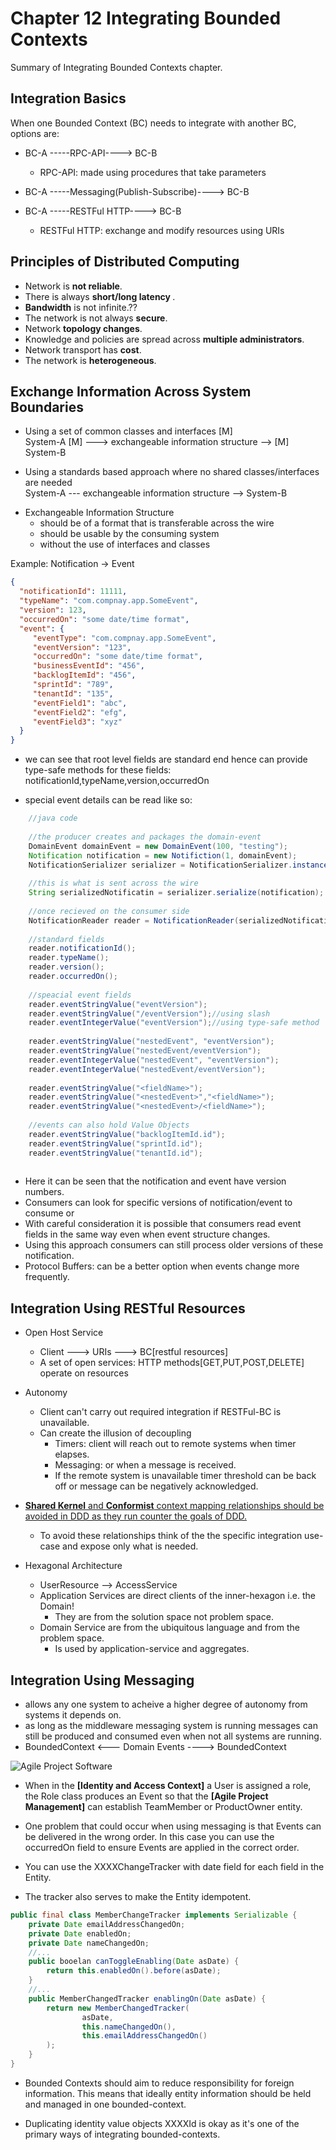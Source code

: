 # Chapter 12 Integrating Bounded Contexts

Summary of Integrating Bounded Contexts chapter.

## Integration Basics

When one Bounded Context (BC) needs to integrate with another BC, options are:

* BC-A -----RPC-API----> BC-B
    * RPC-API: made using procedures that take parameters
    
* BC-A -----Messaging(Publish-Subscribe)----> BC-B

* BC-A -----RESTFul HTTP----> BC-B
    * RESTFul HTTP: exchange and modify resources using URIs

## Principles of Distributed Computing

* Network is <b>not reliable</b>. 
* There is always <b>short/long latency </b>.
* <b>Bandwidth</b> is not infinite.??
* The network is not always <b>secure</b>.
* Network <b>topology changes</b>.
* Knowledge and policies are spread across  <b>multiple administrators</b>.
* Network transport has <b>cost</b>.
* The network is <b>heterogeneous</b>.

## Exchange Information Across System Boundaries

- Using a set of common classes and interfaces [M]<br>
System-A [M] ---> exchangeable information structure --> [M] System-B

- Using a standards based approach where no shared classes/interfaces are needed<br>
System-A --- exchangeable information structure --> System-B

* Exchangeable Information Structure
    * should be of a format that is transferable across the wire
    * should be usable by the consuming system
    * without the use of interfaces and classes
    
Example: Notification -> Event
```json
{
  "notificationId": 11111,
  "typeName": "com.compnay.app.SomeEvent",
  "version": 123,
  "occurredOn": "some date/time format",
  "event": {
     "eventType": "com.compnay.app.SomeEvent",
     "eventVersion": "123",
     "occurredOn": "some date/time format",
     "businessEventId": "456",
     "backlogItemId": "456",
     "sprintId": "789",
     "tenantId": "135",
     "eventField1": "abc",
     "eventField2": "efg",
     "eventField3": "xyz"
  }
}
```

* we can see that root level fields are standard end hence can provide 
type-safe methods for these fields: notificationId,typeName,version,occurredOn

* special event details can be read like so:

```java
    //java code
    
    //the producer creates and packages the domain-event
    DomainEvent domainEvent = new DomainEvent(100, "testing");
    Notification notification = new Notifiction(1, domainEvent);
    NotificationSerializer serializer = NotificationSerializer.instance();
    
    //this is what is sent across the wire
    String serializedNotificatin = serializer.serialize(notification);
    
    //once recieved on the consumer side
    NotificationReader reader = NotificationReader(serializedNotificatin);
    
    //standard fields
    reader.notificationId();
    reader.typeName();
    reader.version();
    reader.occurredOn();
    
    //speacial event fields
    reader.eventStringValue("eventVersion");
    reader.eventStringValue("/eventVersion");//using slash
    reader.eventIntegerValue("eventVersion");//using type-safe method
    
    reader.eventStringValue("nestedEvent", "eventVersion");
    reader.eventStringValue("nestedEvent/eventVersion");
    reader.eventIntegerValue("nestedEvent", "eventVersion");
    reader.eventIntegerValue("nestedEvent/eventVersion");
        
    reader.eventStringValue("<fieldName>");
    reader.eventStringValue("<nestedEvent>","<fieldName>");
    reader.eventStringValue("<nestedEvent>/<fieldName>");
    
    //events can also hold Value Objects
    reader.eventStringValue("backlogItemId.id");
    reader.eventStringValue("sprintId.id");
    reader.eventStringValue("tenantId.id");
   
```

* Here it can be seen that the notification and event have version numbers.
* Consumers can look for specific versions of notification/event to consume or 
* With careful consideration it is possible that consumers read event fields in the same way even when event structure changes.
* Using this approach consumers can still process older versions of these notification.
* Protocol Buffers: can be a better option when events change more frequently.

## Integration Using RESTful Resources
* Open Host Service
    * Client ---> URIs ---> BC[restful resources]
    * A set of open services: HTTP methods[GET,PUT,POST,DELETE] operate on resources

* Autonomy
    * Client can't carry out required integration if RESTFul-BC is unavailable.
    * Can create the illusion of decoupling
        * Timers: client will reach out to remote systems when timer elapses.
        * Messaging: or when a message is received.
        * If the remote system is unavailable timer threshold can be back off or message can be 
        negatively acknowledged.
        
* <u><b>Shared Kernel</b> and <b>Conformist</b> context mapping relationships should be avoided in DDD as they run 
counter the goals of DDD.</u>
    * To avoid these relationships think of the the specific integration use-case and expose only what is needed. 

* Hexagonal Architecture
    * UserResource<HTTP Resource> --> AccessService<Application Service>
    * Application Services are direct clients of the inner-hexagon i.e. the Domain!
        * They are from the solution space not problem space.
    * Domain Service are from the ubiquitous language and from the problem space.
        * Is used by application-service and aggregates.


## Integration Using Messaging
* allows any one system to acheive a higher degree of autonomy from systems it depends on.
* as long as the middleware messaging system is running messages can still be produced and consumed even when not all 
systems are running.
* BoundedContext <--- Domain Events ----> BoundedContext

![Agile Project Software](img/ddd-agile-project-bounded-context.jpg)

* When in the <b>[Identity and Access Context]</b> a User is assigned a role, the Role class produces an Event so that 
the <b>[Agile Project Management]</b> can establish TeamMember or ProductOwner entity.

* One problem that could occur when using messaging is that Events can be delivered in the wrong order. In this case 
you can use the occurredOn field to ensure Events are applied in the correct order.

* You can use the XXXXChangeTracker with date field for each field in the Entity.

* The tracker also serves to make the Entity idempotent. 


```java
public final class MemberChangeTracker implements Serializable {
    private Date emailAddressChangedOn;
    private Date enabledOn;
    private Date nameChangedOn;
    //...
    public booelan canToggleEnabling(Date asDate) {
        return this.enabledOn().before(asDate);
    }
    //...
    public MemberChangedTracker enablingOn(Date asDate) {
        return new MemberChangedTracker(
                asDate,
                this.nameChangedOn(),
                this.emailAddressChangedOn()
        );
    }
} 
```

* Bounded Contexts should aim to reduce responsibility for foreign information. This means that ideally entity
information should be held and managed in one bounded-context.

* Duplicating identity value objects XXXXId is okay as it's one of the primary ways of integrating bounded-contexts.
